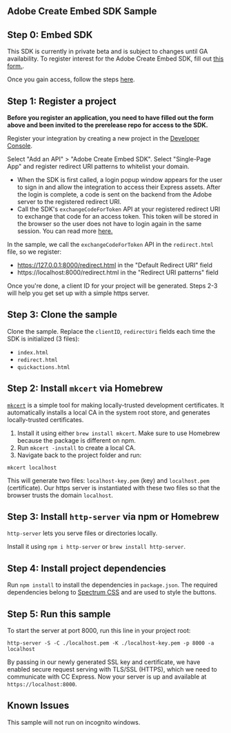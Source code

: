 ## Adobe Create Embed SDK Sample 

## Step 0: Embed SDK

This SDK is currently in private beta and is subject to changes until GA availability. To register interest for the Adobe Create Embed SDK, fill out [this form.](https://forms.office.com/r/J0HvGMbtDT). 

Once you gain access, follow the steps [here](https://github.com/AdobeDocs/cc-everywhere-alpha).

## Step 1: Register a project

**Before you register an application, you need to have filled out the form above and been invited to the prerelease repo for access to the SDK.**

Register your integration by creating a new project in the [Developer Console](https://developer.adobe.com/console). 

Select "Add an API" > "Adobe Create Embed SDK".
Select "Single-Page App" and register redirect URI patterns to whitelist your domain. 
  * When the SDK is first called, a login popup window appears for the user to sign in and allow the integration to access their Express assets. After the login is complete, a code is sent on the backend from the Adobe server to the registered redirect URI. 
  * Call the SDK's `exchangeCodeForToken` API at your registered redirect URI to exchange that code for an access token. This token will be stored in the browser so the user does not have to login again in the same session. You can read more [here.](https://developer.adobe.com/cc-everywhere/reference/authorization) 

In the sample, we call the `exchangeCodeForToken` API in the `redirect.html` file, so we register: 
  * https://127.0.0.1:8000/redirect.html in the "Default Redirect URI" field
  * https://localhost:8000/redirect.html in the "Redirect URI patterns" field

Once you're done, a client ID for your project will be generated. Steps 2-3 will help you get set up with a simple https server. 

## Step 3: Clone the sample 
Clone the sample. 
Replace the `clientID`, `redirectUri` fields each time the SDK is initialized (3 files): 
* `index.html`
* `redirect.html`
* `quickactions.html` 

## Step 2: Install `mkcert` via Homebrew

[`mkcert`](https://github.com/FiloSottile/mkcert) is a simple tool for making locally-trusted development certificates. It automatically installs a local CA in the system root store, and generates locally-trusted certificates. 
1. Install it using either `brew install mkcert`. Make sure to use Homebrew because the package is different on npm.
2. Run `mkcert -install` to create a local CA.
3. Navigate back to the project folder and run:
```
mkcert localhost 
```

This will generate two files: `localhost-key.pem` (key) and `localhost.pem` (certificate). Our https server is instantiated with these two files so that the browser trusts the domain `localhost`.


## Step 3: Install `http-server` via npm or Homebrew

`http-server` lets you serve files or directories locally.

Install it using `npm i http-server` or `brew install http-server`.
  
## Step 4: Install project dependencies
Run `npm install` to install the dependencies in `package.json`. The required dependencies belong to [Spectrum CSS](https://github.com/adobe/spectrum-css) and are used to style the buttons.

## Step 5: Run this sample

To start the server at port 8000, run this line in your project root: 

```
http-server -S -C ./localhost.pem -K ./localhost-key.pem -p 8000 -a localhost
```
By passing in our newly generated SSL key and certificate, we have enabled secure request serving with TLS/SSL (HTTPS), which we need to communicate with CC Express. Now your server is up and available at `https://localhost:8000`.

## Known Issues
This sample will not run on incognito windows. 
